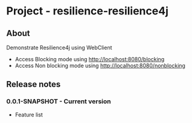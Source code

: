# Project - resilience-resilience4j

## About

Demonstrate Resilience4j using WebClient

* Access Blocking mode using [http://localhost:8080/blocking](http://localhost:8080/blocking)
* Access Non blocking mode using [http://localhost:8080/nonblocking](http://localhost:8080/nonblocking)

## Release notes

### 0.0.1-SNAPSHOT - Current version

* Feature list